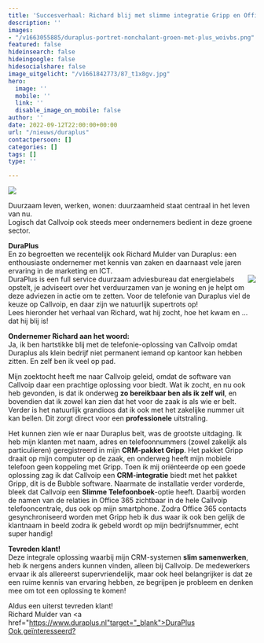 ```yaml
---
title: 'Succesverhaal: Richard blij met slimme integratie Gripp en Office 365'
description: ''
images:
- "/v1663055885/duraplus-portret-nonchalant-groen-met-plus_woivbs.png"
featured: false
hideinsearch: false
hideingoogle: false
hidesocialshare: false
image_uitgelicht: "/v1661842773/87_t1x8gv.jpg"
hero:
  image: ''
  mobile: ''
  link: ''
  disable_image_on_mobile: false
author: ''
date: 2022-09-12T22:00:00+00:00
url: "/nieuws/duraplus"
contactpersoon: []
categories: []
tags: []
type: ''

---
```

![](https://res.cloudinary.com/callvoip/image/upload/v1663055885/duraplus-portret-nonchalant-groen-met-plus_woivbs.png)

Duurzaam leven, werken, wonen: duurzaamheid staat centraal in het leven van nu.  
Logisch dat Callvoip ook steeds meer ondernemers bedient in deze groene sector.

**DuraPlus**  
En zo begroetten we recentelijk ook Richard Mulder van Duraplus: een enthousiaste ondernemer met kennis van zaken en daarnaast vele jaren ervaring in de marketing en ICT.<br> <img src="https://res.cloudinary.com/callvoip/image/upload/v1661842683/duraplus_wzeosd.png" style="float:right; margin-left:5px;"> DuraPlus is een full service duurzaam adviesbureau dat energielabels opstelt, je adviseert over het verduurzamen van je woning en je helpt om deze adviezen in actie om te zetten. Voor de telefonie van Duraplus viel de keuze op Callvoip, en daar zijn we natuurlijk supertrots op!  
Lees hieronder het verhaal van Richard, wat hij zocht, hoe het kwam en … dat hij blij is!

**Ondernemer Richard aan het woord:**  
Ja, ik ben hartstikke blij met de telefonie-oplossing van Callvoip omdat Duraplus als klein bedrijf niet permanent iemand op kantoor kan hebben zitten. En zelf ben ik veel op pad.

Mijn zoektocht heeft me naar Callvoip geleid, omdat de software van Callvoip daar een prachtige oplossing voor biedt. Wat ik zocht, en nu ook heb gevonden, is dat ik onderweg **zo bereikbaar ben als ik zelf wil**, en bovendien dat ik zowel kan zien dat het voor de zaak is als wie er belt. Verder is het natuurlijk grandioos dat ik ook met het zakelijke nummer uit kan bellen. Dit zorgt direct voor een **professionele** uitstraling.

Het kunnen zien wíe er naar Duraplus belt, was de grootste uitdaging. Ik heb mijn klanten met naam, adres en telefoonnummers (zowel zakelijk als particulieren) geregistreerd in mijn **CRM-pakket Gripp**. Het pakket Gripp draait op mijn computer op de zaak, en onderweg heeft mijn mobiele telefoon geen koppeling met Gripp. Toen ik mij oriënteerde op een goede oplossing zag ik dat Callvoip een **CRM-integratie** biedt met het pakket Gripp, dit is de Bubble software. Naarmate de installatie verder vorderde, bleek dat Callvoip een **Slimme Telefoonboek**-optie heeft. Daarbij worden de namen van de relaties in Office 365 zichtbaar in de hele Callvoip telefooncentrale, dus ook op mijn smartphone. Zodra Office 365 contacts gesynchroniseerd worden met Gripp heb ik dus waar ik ook ben gelijk de klantnaam in beeld zodra ik gebeld wordt op mijn bedrijfsnummer, echt super handig!

**Tevreden klant!**  
Deze integrale oplossing waarbij mijn CRM-systemen **slim samenwerken**, heb ik nergens anders kunnen vinden, alleen bij Callvoip. De medewerkers ervaar ik als allereerst supervriendelijk, maar ook heel belangrijker is dat ze een ruime kennis van ervaring hebben, ze begrijpen je probleem en denken mee om tot een oplossing te komen!

Aldus een uiterst tevreden klant!  
Richard Mulder van <a href="https://www.duraplus.nl"target="_blank">DuraPlus</a>  
<a href="/klantworden/" class="button">Ook geïnteresseerd?</a>